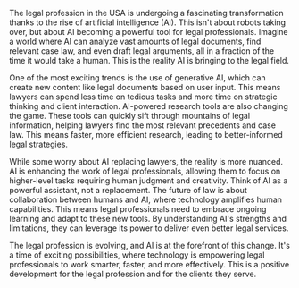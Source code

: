 The legal profession in the USA is undergoing a fascinating transformation thanks to the rise of artificial intelligence (AI). This isn't about robots taking over, but about AI becoming a powerful tool for legal professionals. Imagine a world where AI can analyze vast amounts of legal documents, find relevant case law, and even draft legal arguments, all in a fraction of the time it would take a human.  This is the reality AI is bringing to the legal field.

One of the most exciting trends is the use of generative AI, which can create new content like legal documents based on user input. This means lawyers can spend less time on tedious tasks and more time on strategic thinking and client interaction.  AI-powered research tools are also changing the game. These tools can quickly sift through mountains of legal information, helping lawyers find the most relevant precedents and case law.  This means faster, more efficient research, leading to better-informed legal strategies. 

While some worry about AI replacing lawyers, the reality is more nuanced. AI is enhancing the work of legal professionals, allowing them to focus on higher-level tasks requiring human judgment and creativity. Think of AI as a powerful assistant, not a replacement.  The future of law is about collaboration between humans and AI, where technology amplifies human capabilities.  This means legal professionals need to embrace ongoing learning and adapt to these new tools. By understanding AI's strengths and limitations, they can leverage its power to deliver even better legal services. 

The legal profession is evolving, and AI is at the forefront of this change. It's a time of exciting possibilities, where technology is empowering legal professionals to work smarter, faster, and more effectively. This is a positive development for the legal profession and for the clients they serve.
